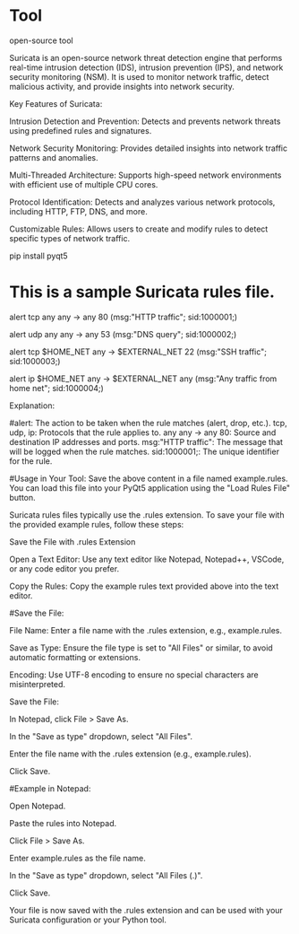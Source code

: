 # Tool
open-source tool

Suricata is an open-source network threat detection engine that performs real-time intrusion detection (IDS), intrusion prevention (IPS), and network security monitoring (NSM). It is used to monitor network traffic, detect malicious activity, and provide insights into network security.

Key Features of Suricata:

Intrusion Detection and Prevention: 
              Detects and prevents network threats using predefined rules and signatures.
              
Network Security Monitoring: 
              Provides detailed insights into network traffic patterns and anomalies.
              
Multi-Threaded Architecture: 
              Supports high-speed network environments with efficient use of multiple CPU cores.
              
Protocol Identification:
              Detects and analyzes various network protocols, including HTTP, FTP, DNS, and more.
              
Customizable Rules: 
              Allows users to create and modify rules to detect specific types of network traffic.

pip install pyqt5


# This is a sample Suricata rules file.

alert tcp any any -> any 80 (msg:"HTTP traffic"; sid:1000001;)

alert udp any any -> any 53 (msg:"DNS query"; sid:1000002;)

alert tcp $HOME_NET any -> $EXTERNAL_NET 22 (msg:"SSH traffic"; sid:1000003;)

alert ip $HOME_NET any -> $EXTERNAL_NET any (msg:"Any traffic from home net"; sid:1000004;)

Explanation:

  #alert:
    The action to be taken when the rule matches (alert, drop, etc.).
    tcp, udp, ip: Protocols that the rule applies to.
    any any -> any 80: Source and destination IP addresses and ports.
    msg:"HTTP traffic": The message that will be logged when the rule matches.
    sid:1000001;: The unique identifier for the rule.

#Usage in Your Tool:
    Save the above content in a file named example.rules.
    You can load this file into your PyQt5 application using the "Load Rules File" button.


Suricata rules files typically use the .rules extension. To save your file with the provided example rules, follow these steps:

Save the File with .rules Extension

Open a Text Editor: Use any text editor like Notepad, Notepad++, VSCode, or any code editor you prefer.

Copy the Rules: Copy the example rules text provided above into the text editor.

#Save the File:

File Name:
    Enter a file name with the .rules extension, e.g., example.rules.
    
Save as Type:
    Ensure the file type is set to "All Files" or similar, to avoid automatic formatting or extensions.
    
Encoding: 
    Use UTF-8 encoding to ensure no special characters are misinterpreted.
    
Save the File:

In Notepad, click File > Save As.

In the "Save as type" dropdown, select "All Files".

Enter the file name with the .rules extension (e.g., example.rules).

Click Save.

#Example in Notepad:

Open Notepad.

Paste the rules into Notepad.

Click File > Save As.

Enter example.rules as the file name.

In the "Save as type" dropdown, select "All Files (.)".

Click Save.

Your file is now saved with the .rules extension and can be used with your Suricata configuration or your Python tool.
